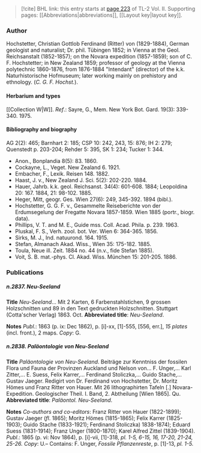 > [!cite] BHL link: this entry starts at [page 223](https://www.biodiversitylibrary.org/item/103253#page/249/mode/1up) of TL-2 Vol. II.
> Supporting pages: [[Abbreviations|abbreviations]], [[Layout key|layout key]].

### Author

Hochstetter, Christian Gottlob Ferdinand (Ritter) von (1829-1884), German geologist and naturalist; Dr. phil. Tübingen 1852; in Vienna at the Geol. Reichsanstalt (1852-1857); on the Novara expedition (1857-1859); son of C. F. Hochstetter; in New Zealand 1859; professor of geology at the Vienna polytechnic 1860-1876, from 1876-1884 "Intendant" (director) of the k.k. Naturhistorische Hofmuseum; later working mainly on prehistory and ethnology. (*C. G. F. Hochst.*).

#### Herbarium and types

[[Collection W|W]].
*Ref*.: Sayre, G., Mem. New York Bot. Gard. 19(3): 339-340. 1975.

#### Bibliography and biography

AG 2(2): 465; Barnhart 2: 185; CSP 10: 242, 243, 15: 876; IH 2: 279; Quenstedt p. 203-204; Rehder 5: 395, SK 1: 234; Tucker 1: 344.
- Anon., Bonplandia 8(5): 83. 1860.
- Cockayne, L., Veget. New Zealand 6. 1921.
- Embacher, F., Lexik. Reisen 148. 1882.
- Haast, J. v., New Zealand J. Sci. 5(2): 202-220. 1884.
- Hauer, Jahrb. k.k. geol. Reichsanst. 34(4): 601-608. 1884; Leopoldina 20: 167. 1884, 21: 98-102. 1885.
- Heger, Mitt, geogr. Ges. Wien 27(6): 249, 345-392. 1894 (bibl.).
- Hochstetter, G. G. F. v., Gesammelte Reiseberichte von der Erdumsegelung der Fregatte Novara 1857-1859. Wien 1885 (portr., biogr. data).
- Phillips, V. T. and M. E., Guide mss. Coll. Acad. Phila. p. 239. 1963.
- Pluskal, F. S., Verh. zool. bot. Ver. Wien 6: 364-365. 1856.
- Sirks, M. J., Ind. natuurond. 164. 1915.
- Stefan, Almanach Akad. Wiss., Wien 35: 175-182. 1885.
- Toula, Neue ill. Zeit. 1884 no. 44 (n.v., fide Stefan 1885).
- Voit, S. B. mat.-phys. Cl. Akad. Wiss. München 15: 201-205. 1886.

### Publications

##### n.2837. Neu-Seeland

**Title**
*Neu-Seeland*... Mit 2 Karten, 6 Farbenstahlstichen, 9 grossen Holzschnitten und 89 in den Text gedruckten Holzschnitten. Stuttgart (Cotta'scher Verlag) 1863. Oct.
**Abbreviated title**: *Neu-Seeland*.

**Notes**
*Publ*.: 1863 (p. ix: Dec 1862), p. \[i\]-xx, \[1\]-555, \[556, err.\], *15 plates* (incl. front.), 2 maps.
*Copy*: G.

##### n.2838. Paläontologie von Neu-Seeland

**Title**
*Paläontologie von Neu-Seeland*. Beiträge zur Kenntniss der fossilen Flora und Fauna der Provinzen Auckland und Nelson von... F. Unger,... Karl Zitter,... E. Suess, Felix Karrer,... Ferdinand Stoliczka,... Guido Stache,... Gustav Jaeger. Redigirt von Dr. Ferdinand von Hochstetter, Dr. Moritz Hömes und Franz Ritter von Hauer. Mit 26 lithographirten Tafeln \[.\] Novara-Expedition. Geologischer Theil. I. Band, 2. Abtheilung \[Wien 1865\]. Qu.
**Abbreviated title**: *Paläontol. Neu-Seeland*.

**Notes**
*Co-authors and co-editors*: Franz Ritter von Hauer (1822-1899); Gustav Jaeger (*fl*. 1865); Moritz Hömes (1815-1865); Felix Karrer (1825- 1903); Guido Stache (1833-1921); Ferdinand Stoliczka) 1838-1874); Eduard Suess (1831-1914); Franz Unger (1800-1870); Karel Alfred Zittel (1839-1904).
*Publ*.: 1865 (p. vi: Nov 1864), p. \[i\]-vii, \[1\]-318, *pl. 1-5, 6-15, 16, 17-20, 21-24, 25-26. Copy*: U.– Contains: F. Unger, *Fossile Pflanzenreste*, p. \[1\]-13, *pl. 1-5.*

